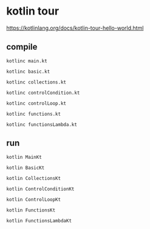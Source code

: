 # kotlin tour

https://kotlinlang.org/docs/kotlin-tour-hello-world.html

## compile

```shell
kotlinc main.kt
```

```shell
kotlinc basic.kt
```

```shell
kotlinc collections.kt
```

```shell
kotlinc controlCondition.kt
```

```shell
kotlinc controlLoop.kt
```

```shell
kotlinc functions.kt
```

```shell
kotlinc functionsLambda.kt
```

## run

```shell
kotlin MainKt
```

```shell
kotlin BasicKt
```

```shell
kotlin CollectionsKt
```

```shell
kotlin ControlConditionKt
```

```shell
kotlin ControlLoopKt
```

```shell
kotlin FunctionsKt
```

```shell
kotlin FunctionsLambdaKt
```
